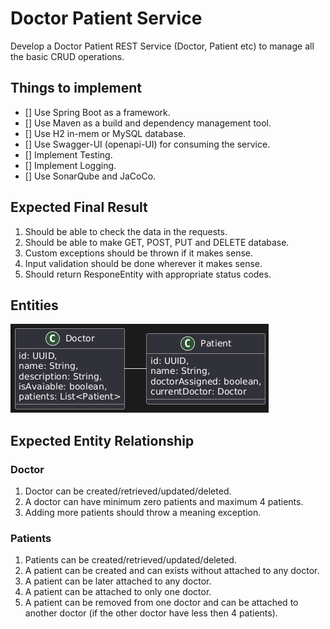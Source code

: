 # Doctor Patient Service 

Develop a Doctor Patient REST Service (Doctor, Patient etc) to manage all the basic CRUD operations. 

## Things to implement
- [] Use Spring Boot as a framework.
- [] Use Maven as a build and dependency management tool.
- [] Use H2 in-mem or MySQL database.
- [] Use Swagger-UI (openapi-UI) for consuming the service.
- [] Implement Testing.
- [] Implement Logging.
- [] Use SonarQube and JaCoCo. 


## Expected Final Result 
1. Should be able to check the data in the requests. 
2. Should be able to make GET, POST, PUT and DELETE database. 
3. Custom exceptions should be thrown if it makes sense. 
4. Input validation should be done wherever it makes sense. 
5. Should return ResponeEntity with appropriate status codes. 

## Entities 

![Doctor Patient Relationship](./doctor_patient_relationship.png)

## Expected Entity Relationship 

### Doctor

1. Doctor can be created/retrieved/updated/deleted. 
2. A doctor can have minimum zero patients and maximum 4 patients. 
3. Adding more patients should throw a meaning exception. 

### Patients

1. Patients can be created/retrieved/updated/deleted. 
2. A patient can be created and can exists without attached to any doctor. 
3. A patient can be later attached to any doctor. 
4. A patient can be attached to only one doctor. 
5. A patient can be removed from one doctor and can be attached to another doctor (if the other doctor have less then 4 patients). 